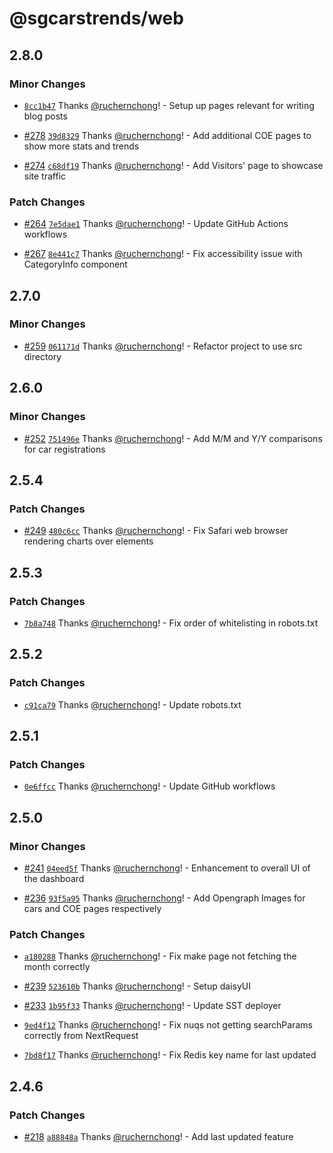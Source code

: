# @sgcarstrends/web

## 2.8.0

### Minor Changes

- [`8cc1b47`](https://github.com/sgcarstrends/web/commit/8cc1b4715f7cc3289232472ef68a86a40c5f3c19) Thanks [@ruchernchong](https://github.com/ruchernchong)! - Setup up pages relevant for writing blog posts

- [#278](https://github.com/sgcarstrends/web/pull/278) [`39d8329`](https://github.com/sgcarstrends/web/commit/39d8329150038a34ff27396329c94ddafc8ae20f) Thanks [@ruchernchong](https://github.com/ruchernchong)! - Add additional COE pages to show more stats and trends

- [#274](https://github.com/sgcarstrends/web/pull/274) [`c68df19`](https://github.com/sgcarstrends/web/commit/c68df193fb24db6cb133dc4da3e4dbc3d9891437) Thanks [@ruchernchong](https://github.com/ruchernchong)! - Add Visitors' page to showcase site traffic

### Patch Changes

- [#264](https://github.com/sgcarstrends/web/pull/264) [`7e5dae1`](https://github.com/sgcarstrends/web/commit/7e5dae1c01a6e789b6fd83fa4da56c8d6abb0ca2) Thanks [@ruchernchong](https://github.com/ruchernchong)! - Update GitHub Actions workflows

- [#267](https://github.com/sgcarstrends/web/pull/267) [`8e441c7`](https://github.com/sgcarstrends/web/commit/8e441c710c977ca26f05e28c485faaf38a58b3e9) Thanks [@ruchernchong](https://github.com/ruchernchong)! - Fix accessibility issue with CategoryInfo component

## 2.7.0

### Minor Changes

- [#259](https://github.com/sgcarstrends/web/pull/259) [`061171d`](https://github.com/sgcarstrends/web/commit/061171d46d02281a1631291bc91efe235c3ed3b1) Thanks [@ruchernchong](https://github.com/ruchernchong)! - Refactor project to use src directory

## 2.6.0

### Minor Changes

- [#252](https://github.com/sgcarstrends/web/pull/252) [`751496e`](https://github.com/sgcarstrends/web/commit/751496eaadcd83a2e4da6d32db9c169c6bd83691) Thanks [@ruchernchong](https://github.com/ruchernchong)! - Add M/M and Y/Y comparisons for car registrations

## 2.5.4

### Patch Changes

- [#249](https://github.com/sgcarstrends/web/pull/249) [`480c6cc`](https://github.com/sgcarstrends/web/commit/480c6cc1fbe9d8837532cbacf79712677266f537) Thanks [@ruchernchong](https://github.com/ruchernchong)! - Fix Safari web browser rendering charts over elements

## 2.5.3

### Patch Changes

- [`7b8a748`](https://github.com/sgcarstrends/web/commit/7b8a748f9eef3ec59fe059fc4d8e488d6d56182c) Thanks [@ruchernchong](https://github.com/ruchernchong)! - Fix order of whitelisting in robots.txt

## 2.5.2

### Patch Changes

- [`c91ca79`](https://github.com/sgcarstrends/web/commit/c91ca7994da7a8e96f43a414181e836c210b384b) Thanks [@ruchernchong](https://github.com/ruchernchong)! - Update robots.txt

## 2.5.1

### Patch Changes

- [`0e6ffcc`](https://github.com/sgcarstrends/web/commit/0e6ffcc891b8f773ea2e453f6d62db48aa9503b3) Thanks [@ruchernchong](https://github.com/ruchernchong)! - Update GitHub workflows

## 2.5.0

### Minor Changes

- [#241](https://github.com/sgcarstrends/web/pull/241) [`04eed5f`](https://github.com/sgcarstrends/web/commit/04eed5ff9de01a6acadedaada2e5b81ba6ae9009) Thanks [@ruchernchong](https://github.com/ruchernchong)! - Enhancement to overall UI of the dashboard

- [#236](https://github.com/sgcarstrends/web/pull/236) [`93f5a95`](https://github.com/sgcarstrends/web/commit/93f5a952890f57041208bdc1a052fb1520fc84b4) Thanks [@ruchernchong](https://github.com/ruchernchong)! - Add Opengraph Images for cars and COE pages respectively

### Patch Changes

- [`a180288`](https://github.com/sgcarstrends/web/commit/a180288d3c34fb00573eaecc9a22e419e4bcdbbe) Thanks [@ruchernchong](https://github.com/ruchernchong)! - Fix make page not fetching the month correctly

- [#239](https://github.com/sgcarstrends/web/pull/239) [`523610b`](https://github.com/sgcarstrends/web/commit/523610b0ddc8ff98e9e8524402463c93f0c55fbb) Thanks [@ruchernchong](https://github.com/ruchernchong)! - Setup daisyUI

- [#233](https://github.com/sgcarstrends/web/pull/233) [`1b95f33`](https://github.com/sgcarstrends/web/commit/1b95f33b3902eb65bee915d0c4e02c918143770e) Thanks [@ruchernchong](https://github.com/ruchernchong)! - Update SST deployer

- [`9ed4f12`](https://github.com/sgcarstrends/web/commit/9ed4f12f619ef73928c32f52791c43199fa14b8b) Thanks [@ruchernchong](https://github.com/ruchernchong)! - Fix nuqs not getting searchParams correctly from NextRequest

- [`7bd8f17`](https://github.com/sgcarstrends/web/commit/7bd8f178d582a440be89d1521fe2957c98996ff6) Thanks [@ruchernchong](https://github.com/ruchernchong)! - Fix Redis key name for last updated

## 2.4.6

### Patch Changes

- [#218](https://github.com/sgcarstrends/web/pull/218) [`a88848a`](https://github.com/sgcarstrends/web/commit/a88848a532108be4d6f25cc0387378350ac4452b) Thanks [@ruchernchong](https://github.com/ruchernchong)! - Add last updated feature
